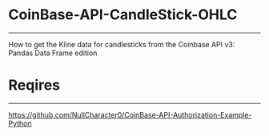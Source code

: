 # CoinBase-API-CandleStick-OHLC
---

How to get the Kline data for candlesticks from the Coinbase API v3: Pandas Data Frame edition


# Reqires 
---

https://github.com/NullCharacter0/CoinBase-API-Authorization-Example-Python

